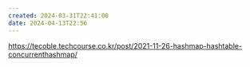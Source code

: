 ```yaml
---
created: 2024-03-31T22:41:00
date: 2024-04-13T22:56
---
```

https://tecoble.techcourse.co.kr/post/2021-11-26-hashmap-hashtable-concurrenthashmap/